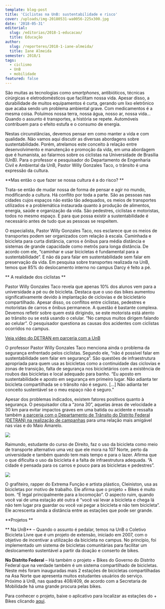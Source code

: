 ```yaml
---
template: blog-post
title: 'Ciclistas na UnB: sustentabilidade e risco'
cover: /uploads/img-20180531-wa0056-225x300.jpg
date: '2018-05-31'
editorial:
  slug: /editorias/2018-1-educacao/
  title: Educação
author:
  slug: /reporteres/2018-1-iane-almeida/
  title: Iane Almeida
semester: 2018/1
tags:
  - ciclismo
  - UnB
  - mobilidade
featured: false
---
```



São muitas as tecnologias como _smartphones_, antibióticos, técnicas cirúrgicas e eletrodomésticos que facilitam nossa vida. Apesar disso, a durabilidade de muitos equipamentos é curta, gerando um lixo eletrônico que acaba sendo um problema ambiental grave. Com medicamentos é a mesma coisa. Poluímos nossa terra, nossa água, nosso ar, nossa vida… Quando o assunto é transportes, a história se repete. Automóveis contribuem para o efeito estufa e o consumo de energia.



Nestas circunstâncias, devemos pensar em como manter a vida e com qualidade. Não vamos aqui discutir as diversas abordagens sobre sustentabilidade. Porém, atrelamos este conceito à relação entre desenvolvimento e manutenção e promoção da vida, em uma abordagem que é humanista, ao falarmos sobre os ciclistas na Universidade de Brasília (UnB). Para o professor e pesquisador do Departamento de Engenharia Civil e Ambiental da UnB, Pastor Willy Gonzales Taco, o trânsito é uma expressão da cultura.

 

**Mas então o que fazer se nossa cultura é a do risco?
**

Trata-se então de mudar nossa de forma de pensar e agir no mundo, modificando a cultura. Há conflito por toda a parte. São as pessoas nas cidades cujos espaços não estão tão adequados, os meios de transportes utilizados e a problemática instaurada quanto à produção de alimentos, energia, saúde e organização da vida. São pedestres, ciclistas e motoristas, todos no mesmo espaço. E para que possa existir a sustentabilidade é necessário antes de tudo que as pessoas se respeitem.



O especialista, Pastor Willy Gonzales Taco, nos esclarece que os meios de transportes podem ser organizados com relação à escala. Caminhada e bicicleta para curta distância, carros e ônibus para média distância e sistemas de grande capacidade como metrôs para longa distância. De acordo com ele, “caminhar e usar bicicletas é fundamental para a sustentabilidade”. E não dá para falar em sustentabilidade sem falar em preservação da vida. Em pesquisa sobre transportes realizada na UnB, temos que 85% do deslocamento interno no campus Darcy é feito a pé.



** A realidade dos ciclistas
**

Pastor Willy Gonzales Taco revela que apenas 10% dos alunos vem para a universidade a pé ou de bicicleta. Destaca que o uso das bikes aumentou significativamente devido à implantação de ciclovias e de bicicletário compartilhado. Apesar disso, os conflitos entre ciclistas, pedestres e motoristas de carros e ônibus permanece. A questão é bastante complexa. Devemos refletir sobre quem está dirigindo, se este motorista está atento ao trânsito ou se está usando o celular. “No campus muitos dirigem falando ao celular”. O pesquisador questiona as causas dos acidentes com ciclistas ocorridos no campus.



[Veja vídeo do DETRAN em parceria com a UnB 
](https://www.facebook.com/oficialUnB/videos/vb.187578724620204/1827417000636360/?type=2&theater)



O professor Pastor Willy Gonzales Taco menciona ainda o problema da segurança enfrentado pelos ciclistas. Segundo ele, “não é possível falar em sustentabilidade sem falar em segurança”. São questões de infraestrutura apropriada para quem usa as bicicletas como a continuidade das ciclovias e zonas de transição, falta de segurança nos bicicletários com a existência de roubos das bicicletas e local adequado para banho. “Eu aposto em sustentabilidade e aposto em segurança em primeiro lugar. Não adianta ter bicicleta compartilhada se o trânsito não é seguro. \[…] Não adianta ter conceito sustentável se o meu espaço não é seguro.”



Apesar dos problemas indicados, existem fatores positivos quanto à segurança. O pesquisador cita a “zona 30”, aquelas áreas de velocidade a 30 km para evitar impactos graves em uma batida ou acidente e ressalta também [a parceria com o Departamento de Trânsito do Distrito Federal (DETRAN) na realização de campanhas](https://www.maioamarelo.com/o-movimento/) para uma relação mais amigável nas vias e do Maio Amarelo.

![](/uploads/img-20180531-wa0055.jpg)

Raimundo, estudante do curso de Direito, faz o uso da bicicleta como meio de transporte alternativo uma vez que ele mora na 107 Norte, perto da universidade e também quando tem mais tempo e para o lazer. Afirma que o que dificulta o uso da bicicleta é a falta de infraestrutura adequada. “A cidade é pensada para os carros e pouco para as bicicletas e pedestres”.



![](/uploads/img-20180531-wa0057.jpg)

O grafiteiro, rapper do Extrema Função e artista plástico, Cleiniston, usa as bicicletas por motivo de trabalho. Ele afirma que o projeto + Bikes é muito bom. “É legal principalmente para a locomoção”. O aspecto ruim, quando você vai de uma estação até outra é “você vai levar a bicicleta e chega lá não tem lugar pra guardar ou você vai pegar a bicicleta e não tem bicicleta”. Ele acrescenta ainda a distância entre as estações que pode ser grande.



 

**Projetos
**

**
Na UnB** – Quando o assunto é pedalar, temos na UnB o Coletivo Bicicleta Livre que é um projeto de extensão, iniciado em 2007, com o objetivo de incentivar a utilização da bicicleta no campus. No princípio, foi implementado um sistema de bicicletas comunitárias para facilitar um deslocamento sustentável a partir da doação e conserto de bikes.

**No Distrito Federal** – Há também o projeto + Bikes do Governo do Distrito Federal que na verdade também é um sistema compartilhado de bicicletas. Neste mês foram inauguradas mais 2 estações de bicicletas compartilhadas na Asa Norte que apresenta muitos estudantes usuários do serviço. Próximo à UnB, nas quadras 408/409, de acordo com a Secretaria de Mobilidade há uma grande procura pelas bikes.



Para conhecer o projeto, baixe o aplicativo para localizar as estações do + Bikes clicando [aqui](http://www.maisbikecompartilhada.com.br/home.aspx).
